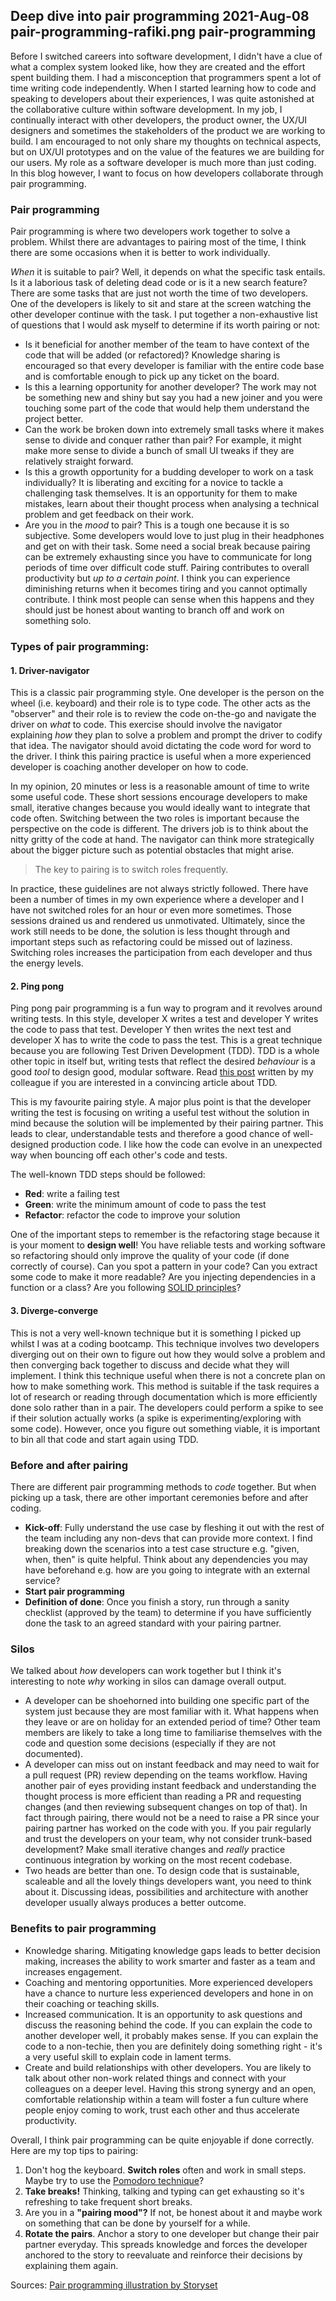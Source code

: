 Deep dive into pair programming
2021-Aug-08
pair-programming-rafiki.png
pair-programming
-----

Before I switched careers into software development, I didn't have a clue of what a complex system looked like, how they are created and the effort spent building them. I had a misconception that programmers spent a lot of time writing code independently. When I started learning how to code and speaking to developers about their experiences, I was quite astonished at the collaborative culture within software development. In my job, I continually interact with other developers, the product owner, the UX/UI designers and sometimes the stakeholders of the product we are working to build. I am encouraged to not only share my thoughts on technical aspects, but on UX/UI prototypes and on the value of the features we are building for our users. My role as a software developer is much more than just coding. In this blog however, I want to focus on how developers collaborate through pair programming.

### Pair programming

Pair programming is where two developers work together to solve a problem. Whilst there are advantages to pairing most of the time, I think there are some occasions when it is better to work individually.

_When_ it is suitable to pair? Well, it depends on what the specific task entails. Is it a laborious task of deleting dead code or is it a new search feature? There are some tasks that are just not worth the time of two developers. One of the developers is likely to sit and stare at the screen watching the other developer continue with the task. I put together a non-exhaustive list of questions that I would ask myself to determine if its worth pairing or not:

- Is it beneficial for another member of the team to have context of the code that will be added (or refactored)? Knowledge sharing is encouraged so that every developer is familiar with the entire code base and is comfortable enough to pick up any ticket on the board.
- Is this a learning opportunity for another developer? The work may not be something new and shiny but say you had a new joiner and you were touching some part of the code that would help them understand the project better.
- Can the work be broken down into extremely small tasks where it makes sense to divide and conquer rather than pair? For example, it might make more sense to divide a bunch of small UI tweaks if they are relatively straight forward.
- Is this a growth opportunity for a budding developer to work on a task individually? It is liberating and exciting for a novice to tackle a challenging task themselves. It is an opportunity for them to make mistakes, learn about their thought process when analysing a technical problem and get feedback on their work.
- Are you in the _mood_ to pair? This is a tough one because it is so subjective. Some developers would love to just plug in their headphones and get on with their task. Some need a social break because pairing can be extremely exhausting since you have to communicate for long periods of time over difficult code stuff. Pairing contributes to overall productivity but _up to a certain point_. I think you can experience diminishing returns when it becomes tiring and you cannot optimally contribute. I think most people can sense when this happens and they should just be honest about wanting to branch off and work on something solo.

### Types of pair programming:

#### 1. Driver-navigator

This is a classic pair programming style. One developer is the person on the wheel (i.e. keyboard) and their role is to type code. The other acts as the "observer" and their role is to review the code on-the-go and navigate the driver on _what_ to code. This exercise should involve the navigator explaining _how_ they plan to solve a problem and prompt the driver to codify that idea. The navigator should avoid dictating the code word for word to the driver. I think this pairing practice is useful when a more experienced developer is coaching another developer on how to code.

In my opinion, 20 minutes or less is a reasonable amount of time to write some useful code. These short sessions encourage developers to make small, iterative changes because you would ideally want to integrate that code often. Switching between the two roles is important because the perspective on the code is different. The drivers job is to think about the nitty gritty of the code at hand. The navigator can think more strategically about the bigger picture such as potential obstacles that might arise.

> The key to pairing is to switch roles frequently.

In practice, these guidelines are not always strictly followed. There have been a number of times in my own experience where a developer and I have not switched roles for an hour or even more sometimes. Those sessions drained us and rendered us unmotivated. Ultimately, since the work still needs to be done, the solution is less thought through and important steps such as refactoring could be missed out of laziness. Switching roles increases the participation from each developer and thus the energy levels.

#### 2. Ping pong

Ping pong pair programming is a fun way to program and it revolves around writing tests. In this style, developer X writes a test and developer Y writes the code to pass that test. Developer Y then writes the next test and developer X has to write the code to pass the test. This is a great technique because you are following Test Driven Development (TDD). TDD is a whole other topic in itself but, writing tests that reflect the desired _behaviour_ is a good _tool_ to design good, modular software. Read [this post](https://quii.dev/The_Why_of_TDD) written by my colleague if you are interested in a convincing article about TDD.

This is my favourite pairing style. A major plus point is that the developer writing the test is focusing on writing a useful test without the solution in mind because the solution will be implemented by their pairing partner. This leads to clear, understandable tests and therefore a good chance of well-designed production code. I like how the code can evolve in an unexpected way when bouncing off each other's code and tests.

The well-known TDD steps should be followed:

- **Red**: write a failing test
- **Green**: write the minimum amount of code to pass the test
- **Refactor**: refactor the code to improve your solution

One of the important steps to remember is the refactoring stage because it is your moment to **design well**! You have reliable tests and working software so refactoring should only improve the quality of your code (if done correctly of course). Can you spot a pattern in your code? Can you extract some code to make it more readable?  Are you injecting dependencies in a function or a class? Are you following [SOLID principles](https://en.wikipedia.org/wiki/SOLID)?

#### 3. Diverge-converge

This is not a very well-known technique but it is something I picked up whilst I was at a coding bootcamp. This technique involves two developers diverging out on their own to figure out how they would solve a problem and then converging back together to discuss and decide what they will implement. I think this technique useful when there is not a concrete plan on how to make something work. This method is suitable if the task requires a lot of research or reading through documentation which is more efficiently done solo rather than in a pair. The developers could perform a spike to see if their solution actually works (a spike is experimenting/exploring with some code). However, once you figure out something viable, it is important to bin all that code and start again using TDD.

### Before and after pairing

There are different pair programming methods to _code_ together. But when picking up a task, there are other important ceremonies before and after coding.

- **Kick-off**: Fully understand the use case by fleshing it out with the rest of the team including any non-devs that can provide more context. I find breaking down the scenarios into a test case structure e.g. "given, when, then" is quite helpful. Think about any dependencies you may have beforehand e.g. how are you going to integrate with an external service?
- **Start pair programming**
- **Definition of done**: Once you finish a story, run through a sanity checklist (approved by the team) to determine if you have sufficiently done the task to an agreed standard with your pairing partner.

### Silos

We talked about _how_ developers can work together but I think it's interesting to note _why_ working in silos can damage overall output.

- A developer can be shoehorned into building one specific part of the system just because they are most familiar with it. What happens when they leave or are on holiday for an extended period of time? Other team members are likely to take a long time to familiarise themselves with the code and question some decisions (especially if they are not documented).
- A developer can miss out on instant feedback and may need to wait for a pull request (PR) review depending on the teams workflow. Having another pair of eyes providing instant feedback and understanding the thought process is more efficient than reading a PR and requesting changes (and then reviewing subsequent changes on top of that). In fact through pairing, there would not be a need to raise a PR since your pairing partner has worked on the code with you. If you pair regularly and trust the developers on your team, why not consider trunk-based development? Make small iterative changes and _really_ practice continuous integration by working on the most recent codebase.
- Two heads are better than one. To design code that is sustainable, scaleable and all the lovely things developers want, you need to think about it. Discussing ideas, possibilities and architecture with another developer usually always produces a better outcome.

### Benefits to pair programming

- Knowledge sharing. Mitigating knowledge gaps leads to better decision making, increases the ability to work smarter and faster as a team and increases engagement.
- Coaching and mentoring opportunities. More experienced developers have a chance to nurture less experienced developers and hone in on their coaching or teaching skills.
- Increased communication. It is an opportunity to ask questions and discuss the reasoning behind the code. If you can explain the code to another developer well, it probably makes sense. If you can explain the code to a non-techie, then you are definitely doing something right - it's a very useful skill to explain code in lament terms.
- Create and build relationships with other developers. You are likely to talk about other non-work related things and connect with your colleagues on a deeper level. Having this strong synergy and an open, comfortable relationship within a team will foster a fun culture where people enjoy coming to work, trust each other and thus accelerate productivity.

Overall, I think pair programming can be quite enjoyable if done correctly. Here are my top tips to pairing:

1. Don't hog the keyboard. **Switch roles** often and work in small steps. Maybe try to use the [Pomodoro technique](https://en.wikipedia.org/wiki/Pomodoro_Technique#Description)?
2. **Take breaks!** Thinking, talking and typing can get exhausting so it's refreshing to take frequent short breaks.
3. Are you in a **"pairing mood"?** If not, be honest about it and maybe work on something that can be done by yourself for a while.
4. **Rotate the pairs**. Anchor a story to one developer but change their pair partner everyday. This spreads knowledge and forces the developer anchored to the story to reevaluate and reinforce their decisions by explaining them again.

Sources: [Pair programming illustration by Storyset](https://storyset.com/web)
